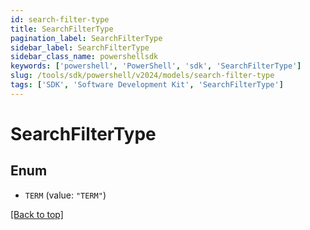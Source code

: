 ```yaml
---
id: search-filter-type
title: SearchFilterType
pagination_label: SearchFilterType
sidebar_label: SearchFilterType
sidebar_class_name: powershellsdk
keywords: ['powershell', 'PowerShell', 'sdk', 'SearchFilterType'] 
slug: /tools/sdk/powershell/v2024/models/search-filter-type
tags: ['SDK', 'Software Development Kit', 'SearchFilterType']
---
```



# SearchFilterType

## Enum


* `TERM` (value: `"TERM"`)


[[Back to top]](#) 

